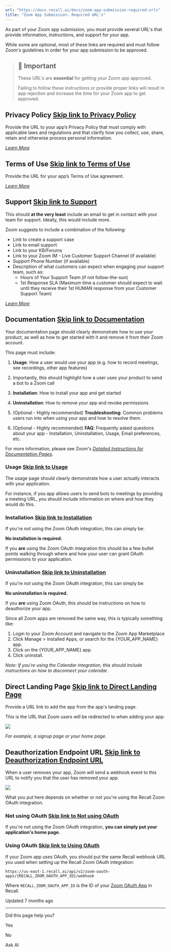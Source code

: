 ```yaml
---
url: "https://docs.recall.ai/docs/zoom-app-submission-required-urls"
title: "Zoom App Submission: Required URL's"
---
```


As part of your Zoom app submission, you must provide several URL's that provide information, instructions, and support for your app.

While some are optional, most of these links are required and must follow Zoom's guidelines in order for your app submission to be approved.

> ## 🤝  Important
>
> These URL's are **essential** for getting your Zoom app approved.
>
> Failing to follow these instructions or provide proper links will result in app rejection and increase the time for your Zoom app to get approved.

## Privacy Policy   [Skip link to Privacy Policy](https://docs.recall.ai/docs/zoom-app-submission-required-urls\#privacy-policy)

Provide the URL to your app’s Privacy Policy that must comply with applicable laws and regulations and that clarify how you collect, use, share, retain and otherwise process personal information.

_[Learn More](https://developers.zoom.us/docs/distribute/app-submission/submission-checklist/#4-provide-a-privacy-policy-url)_

## Terms of Use   [Skip link to Terms of Use](https://docs.recall.ai/docs/zoom-app-submission-required-urls\#terms-of-use)

Provide the URL for your app’s Terms of Use agreement.

_[Learn More](https://developers.zoom.us/docs/distribute/app-submission/submission-checklist/#5-provide-a-terms-of-use-url)_

## Support   [Skip link to Support](https://docs.recall.ai/docs/zoom-app-submission-required-urls\#support)

This should **at the very least** include an email to get in contact with your team for support. Ideally, this would include more.

Zoom suggests to include a combination of the following:

- Link to create a support case
- Link to email support
- Link to your KB/Forums
- Link to your Zoom IM - Live Customer Support Channel (if available)
- Support Phone Number (if available)
- Description of what customers can expect when engaging your support team, such as:
  - Hours of Your Support Team (if not follow-the-sun)
  - 1st Response SLA (Maximum time a customer should expect to wait until they receive their 1st HUMAN response from your Customer Support Team)

[_Learn More_](https://developers.zoom.us/docs/distribute/app-submission/submission-checklist/#6-provide-a-support-url)

## Documentation   [Skip link to Documentation](https://docs.recall.ai/docs/zoom-app-submission-required-urls\#documentation)

Your documentation page should clearly demonstrate how to use your product, as well as how to get started with it and remove it from their Zoom account.

This page must include:

1. **Usage**: How a user would use your app (e.g. how to record meetings, see recordings, other app features)

1. Importantly, this should highlight how a user uses your product to send a bot to a Zoom call
2. **Installation**: How to install your app and get started
3. **Uninstallation**: How to remove your app and revoke permissions
4. (Optional - Highly recommended) **Troubleshooting**: Common problems users run into when using your app and how to resolve them.
5. (Optional - Highly recommended) **FAQ**: Frequently asked questions about your app - Installation, Uninstallation, Usage, Email preferences, etc.

For more information, please see Zoom's [_Detailed Instructions for Documentation Pages_](https://drive.google.com/file/d/1P5Hsq52Z0qIv6z_BzGNewvEHnBa23cKe/view).

### Usage   [Skip link to Usage](https://docs.recall.ai/docs/zoom-app-submission-required-urls\#usage)

The usage page should clearly demonstrate how a user actually interacts with your application.

For instance, if you app allows users to send bots to meetings by providing a meeting URL, you should include information on where and how they would do this.

### Installation   [Skip link to Installation](https://docs.recall.ai/docs/zoom-app-submission-required-urls\#installation)

If you're _not_ using the Zoom OAuth integration, this can simply be:

**No installation is required.**

If you **are** using the Zoom OAuth integration this should be a few bullet points walking through where and how your user can grant OAuth permissions to your application.

### Uninstallation   [Skip link to Uninstallation](https://docs.recall.ai/docs/zoom-app-submission-required-urls\#uninstallation)

If you're _not_ using the Zoom OAuth integration, this can simply be:

**No uninstallation is required.**

If you **are** using Zoom OAuth, this should be instructions on how to deauthorize your app.

Since all Zoom apps are removed the same way, this is typically something like:

1. Login to your Zoom Account and navigate to the Zoom App Marketplace
2. Click Manage > Installed Apps, or search for the {YOUR\_APP\_NAME} app.
3. Click on the {YOUR\_APP\_NAME} app.
4. Click uninstall.

_Note: If you're using the Calendar integration, this should include instructions on how to disconnect your calendar._

## Direct Landing Page   [Skip link to Direct Landing Page](https://docs.recall.ai/docs/zoom-app-submission-required-urls\#direct-landing-page)

Provide a URL link to add the app from the app's landing page.

This is the URL that Zoom users will be redirected to when adding your app:

![](https://files.readme.io/a469c4a-CleanShot_2024-02-12_at_12.12.01.png)

_For example, a signup page or your home page._

## Deauthorization Endpoint URL   [Skip link to Deauthorization Endpoint URL](https://docs.recall.ai/docs/zoom-app-submission-required-urls\#deauthorization-endpoint-url)

When a user removes your app, Zoom will send a webhook event to this URL to notify you that the user has removed your app.

![](https://files.readme.io/bbaacf4-CleanShot_2024-02-12_at_11.43.42.png)

What you put here depends on whether or not you're using the Recall Zoom OAuth integration.

### Not using OAuth   [Skip link to Not using OAuth](https://docs.recall.ai/docs/zoom-app-submission-required-urls\#not-using-oauth)

If you're not using the Zoom OAuth integration, **you can simply put your application's home page.**

### Using OAuth   [Skip link to Using OAuth](https://docs.recall.ai/docs/zoom-app-submission-required-urls\#using-oauth)

If your Zoom app uses OAuth, you should put the same Recall webhook URL you used when setting up the Recall Zoom OAuth integration:

`https://us-east-1.recall.ai/api/v2/zoom-oauth-apps/{RECALL_ZOOM_OAUTH_APP_ID}/webhook`

Where `RECALL_ZOOM_OAUTH_APP_ID` is the ID of your [Zoom OAuth App](https://docs.recall.ai/reference/zoom_oauth_apps_list) in Recall.

Updated 7 months ago

* * *

Did this page help you?

Yes

No

Ask AI